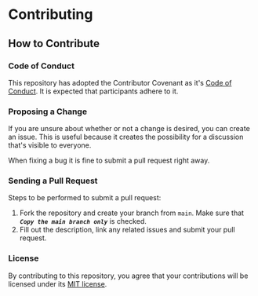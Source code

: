 # Contributing

## How to Contribute

### Code of Conduct

This repository has adopted the Contributor Covenant as it's
[Code of Conduct](./CODE_OF_CONDUCT.md). It is expected that participants adhere to it.

### Proposing a Change

If you are unsure about whether or not a change is desired,
you can create an issue. This is useful because it creates
the possibility for a discussion that's visible to everyone.

When fixing a bug it is fine to submit a pull request right away.

### Sending a Pull Request

Steps to be performed to submit a pull request:

1. Fork the repository and create your branch from `main`. Make sure that ***`Copy the main branch only`*** is checked.
2. Fill out the description, link any related issues and submit your pull request.

### License

By contributing to this repository, you agree that your contributions will be licensed under its [MIT license](./LICENSE).